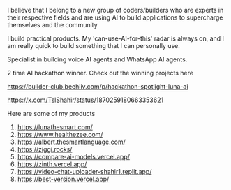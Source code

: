 I believe that I belong to a new group of coders/builders who are experts in their respective fields and are 
using AI to build applications to supercharge themselves and the community

I build practical products. My 'can-use-AI-for-this' radar is always on, and I am really quick to build something that I can personally use. 

Specialist in building voice AI agents and WhatsApp AI agents. 

2 time AI hackathon winner. Check out the winning projects here

https://builder-club.beehiiv.com/p/hackathon-spotlight-luna-ai

https://x.com/TslShahir/status/1870259180663353621

Here are some of my products

1. https://lunathesmart.com/
2. https://www.healthezee.com/
3. https://albert.thesmartlanguage.com/
4. https://ziggi.rocks/
5. https://compare-ai-models.vercel.app/
6. https://zinth.vercel.app/
7. https://video-chat-uploader-shahir1.replit.app/
8. https://best-version.vercel.app/


